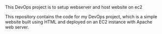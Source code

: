 This DevOps project is to setup webserver and host website on ec2

This repository contains the code for my DevOps project, which is a simple website built using HTML and deployed on an EC2 instance with Apache web server.
